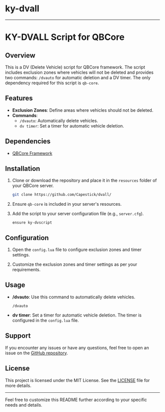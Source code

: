 # ky-dvall
---

# KY-DVALL Script for QBCore

## Overview

This is a DV (Delete Vehicle) script for QBCore framework. The script includes exclusion zones where vehicles will not be deleted and provides two commands: `/dvauto` for automatic deletion and a DV timer. The only dependency required for this script is `qb-core`.

## Features

- **Exclusion Zones**: Define areas where vehicles should not be deleted.
- **Commands**:
  - `/dvauto`: Automatically delete vehicles.
  - `dv timer`: Set a timer for automatic vehicle deletion.

## Dependencies

- [QBCore Framework](https://github.com/qbcore-framework/qb-core)

## Installation

1. Clone or download the repository and place it in the `resources` folder of your QBCore server.

    ```bash
    git clone https://github.com/Capestick/dvall/
    ```

2. Ensure `qb-core` is included in your server's resources.

3. Add the script to your server configuration file (e.g., `server.cfg`).

    ```plaintext
    ensure ky-dvscript
    ```

## Configuration

1. Open the `config.lua` file to configure exclusion zones and timer settings.

2. Customize the exclusion zones and timer settings as per your requirements.

## Usage

- **/dvauto**: Use this command to automatically delete vehicles. 

    ```plaintext
    /dvauto
    ```

- **dv timer**: Set a timer for automatic vehicle deletion. The timer is configured in the `config.lua` file.

## Support

If you encounter any issues or have any questions, feel free to open an issue on the [GitHub repository](https://github.com/yourusername/yourrepository/issues).

## License

This project is licensed under the MIT License. See the [LICENSE](LICENSE) file for more details.

---

Feel free to customize this README further according to your specific needs and details.
